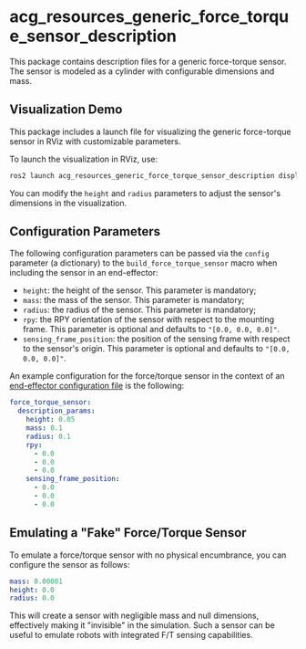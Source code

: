 # acg_resources_generic_force_torque_sensor_description

This package contains description files for a generic force-torque sensor.
The sensor is modeled as a cylinder with configurable dimensions and mass.

## Visualization Demo

This package includes a launch file for visualizing the generic force-torque sensor in RViz with customizable parameters.

To launch the visualization in RViz, use:

```bash
ros2 launch acg_resources_generic_force_torque_sensor_description display.launch.py height:=0.05 radius:=0.1
```

You can modify the `height` and `radius` parameters to adjust the sensor's dimensions in the visualization.

## Configuration Parameters

The following configuration parameters can be passed via the `config` parameter (a dictionary) to the `build_force_torque_sensor` macro when including the sensor in an end-effector:

* `height`: the height of the sensor.
  This parameter is mandatory;
* `mass`: the mass of the sensor.
  This parameter is mandatory;
* `radius`: the radius of the sensor.
  This parameter is mandatory;
* `rpy`: the RPY orientation of the sensor with respect to the mounting frame.
  This parameter is optional and defaults to `"[0.0, 0.0, 0.0]"`.
* `sensing_frame_position`: the position of the sensing frame with respect to the sensor's origin.
  This parameter is optional and defaults to `"[0.0, 0.0, 0.0]"`.

An example configuration for the force/torque sensor in the context of an [end-effector configuration file](../../end_effector_builder/README.md#how-to-write-end-effector-configuration-files) is the following:

```yaml
force_torque_sensor:
  description_params:
    height: 0.05
    mass: 0.1
    radius: 0.1
    rpy:
      - 0.0
      - 0.0
      - 0.0
    sensing_frame_position:
      - 0.0
      - 0.0
      - 0.0
```

## Emulating a "Fake" Force/Torque Sensor

To emulate a force/torque sensor with no physical encumbrance, you can configure the sensor as follows:

```yaml
mass: 0.00001
height: 0.0
radius: 0.0
```

This will create a sensor with negligible mass and null dimensions, effectively making it "invisible" in the simulation.
Such a sensor can be useful to emulate robots with integrated F/T sensing capabilities.
